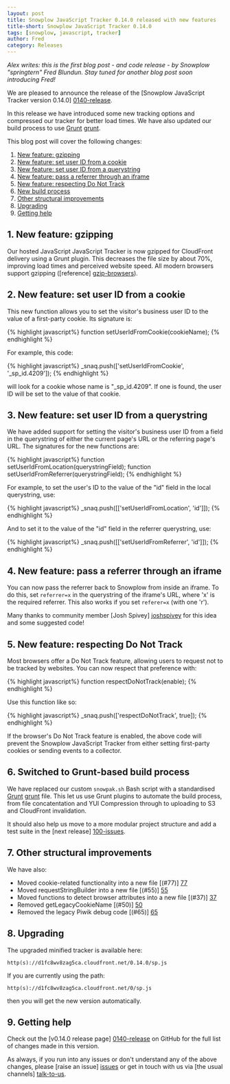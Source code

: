 ```yaml
---
layout: post
title: Snowplow JavaScript Tracker 0.14.0 released with new features
title-short: Snowplow JavaScript Tracker 0.14.0
tags: [snowplow, javascript, tracker]
author: Fred
category: Releases
---
```



*Alex writes: this is the first blog post - and code release - by Snowplow "springtern" Fred Blundun. Stay tuned for another blog post soon introducing Fred!*

We are pleased to announce the release of the [Snowplow JavaScript Tracker version 0.14.0] [0140-release].

In this release we have introduced some new tracking options and compressed our tracker for better load times. We have also updated our build process to use [Grunt] [grunt].

This blog post will cover the following changes:

1. [New feature: gzipping](/blog/2014/02/12/snowplow-javascript-tracker-0.14.0-released/#gzipping)
2. [New feature: set user ID from a cookie](/blog/2014/02/12/snowplow-javascript-tracker-0.14.0-released/#cookie)
3. [New feature: set user ID from a querystring](/blog/2014/02/12/snowplow-javascript-tracker-0.14.0-released/#querystring)
4. [New feature: pass a referrer through an iframe](/blog/2014/02/12/snowplow-javascript-tracker-0.14.0-released/#iframe)
5. [New feature: respecting Do Not Track](/blog/2014/02/12/snowplow-javascript-tracker-0.14.0-released/#donottrack)
6. [New build process](/blog/2014/02/12/snowplow-javascript-tracker-0.14.0-released/#grunt)
7. [Other structural improvements](/blog/2014/02/12/snowplow-javascript-tracker-0.14.0-released/#structure)
8. [Upgrading](/blog/2014/02/12/snowplow-javascript-tracker-0.14.0-released/#gzipping)
9. [Getting help](/blog/2014/02/12/snowplow-javascript-tracker-0.14.0-released/#gzipping)

<!--more-->

<div class="html">
<h2><a name="gzipping">1. New feature: gzipping</a></h2>
</div>

Our hosted JavaScript JavaScript Tracker is now gzipped for CloudFront delivery using a Grunt plugin. This decreases the file size by about 70%, improving load times and perceived website speed. All modern browsers support gzipping ([reference] [gzip-browsers]).

<div class="html">
<h2><a name="cookie">2. New feature: set user ID from a cookie</a></h2>
</div>

This new function allows you to set the visitor's business user ID to the value of a first-party cookie. Its signature is:

{% highlight javascript%}
function setUserIdFromCookie(cookieName);
{% endhighlight %}

For example, this code:

{% highlight javascript%}
_snaq.push(['setUserIdFromCookie', '_sp_id.4209']);
{% endhighlight %}

will look for a cookie whose name is "_sp_id.4209". If one is found, the user ID will be set to the value of that cookie.

<div class="html">
<h2><a name="querystring">3. New feature: set user ID from a querystring</a></h2>
</div>

We have added support for setting the visitor's business user ID from a field in the querystring of either the current page's URL or the referring page's URL.
The signatures for the new functions are:

{% highlight javascript%}
function setUserIdFromLocation(querystringField);
function setUserIdFromReferrer(querystringField);
{% endhighlight %}

For example, to set the user's ID to the value of the "id" field in the local querystring, use:

{% highlight javascript%}
_snaq.push([['setUserIdFromLocation', 'id']]);
{% endhighlight %}

And to set it to the value of the "id" field in the referrer querystring, use:

{% highlight javascript%}
_snaq.push([['setUserIdFromReferrer', 'id']]);
{% endhighlight %}

<div class="html">
<h2><a name="iframe">4. New feature: pass a referrer through an iframe</a></h2>
</div>

You can now pass the referrer back to Snowplow from inside an iframe. To do this, set `referrer=x` in the querystring of the iframe's URL, where 'x' is the required referrer. This also works if you set `referer=x` (with one 'r').

Many thanks to community member [Josh Spivey] [joshspivey] for this idea and some suggested code!

<div class="html">
<h2><a name="donottrack">5. New feature: respecting Do Not Track</a></h2>
</div>

Most browsers offer a Do Not Track feature, allowing users to request not to be tracked by websites. You can now respect that preference with:

{% highlight javascript%}
function respectDoNotTrack(enable);
{% endhighlight %}

Use this function like so:

{% highlight javascript%}
_snaq.push(['respectDoNotTrack', true]);
{% endhighlight %}

If the browser's Do Not Track feature is enabled, the above code will prevent the Snowplow JavaScript Tracker from either setting first-party cookies or sending events to a collector.

<div class="html">
<h2><a name="grunt">6. Switched to Grunt-based build process</a></h2>
</div>

We have replaced our custom `snowpak.sh` Bash script with a standardised [Grunt] [grunt] file. This let us use Grunt plugins to automate the build process, from file concatentation and YUI Compression through to uploading to S3 and CloudFront invalidation.

It should also help us move to a more modular project structure and add a test suite in the [next release] [100-issues].

<div class="html">
<h2><a name="structure">7. Other structural improvements</a></h2>
</div>

We have also:

* Moved cookie-related functionality into a new file [(#77)] [77]
* Moved requestStringBuilder into a new file [(#55)] [55]
* Moved functions to detect browser attributes into a new file [(#37)] [37]
* Removed getLegacyCookieName [(#50)] [50]
* Removed the legacy Piwik debug code [(#65)] [65]

<div class="html">
<h2><a name="upgrading">8. Upgrading </a></h2>
</div>

The upgraded minified tracker is available here:

    http(s)://d1fc8wv8zag5ca.cloudfront.net/0.14.0/sp.js

If you are currently using the path:

    http(s)://d1fc8wv8zag5ca.cloudfront.net/0/sp.js

then you will get the new version automatically.

<div class="html">
<h2><a name="help">9. Getting help </a></h2>
</div>

Check out the [v0.14.0 release page] [0140-release] on GitHub for the full list of changes made in this version.

As always, if you run into any issues or don't understand any of the above changes, please [raise an issue] [issues] or get in touch with us via [the usual channels] [talk-to-us].

[gzip-browsers]: http://webmasters.stackexchange.com/questions/22217/which-browsers-handle-content-encoding-gzip-and-which-of-them-has-any-special

[0140-release]: https://github.com/snowplow/snowplow-javascript-tracker/releases/tag/0.14.0
[100-issues]: https://github.com/snowplow/snowplow-javascript-tracker/issues?milestone=4&page=1&state=open

[joshspivey]: https://github.com/joshspivey

[grunt]: [http://gruntjs.com/

[issues]: https://github.com/snowplow/snowplow/issues
[talk-to-us]: https://github.com/snowplow/snowplow/wiki/Talk-to-us

[77]: https://github.com/snowplow/snowplow-javascript-tracker/issues/77
[55]: https://github.com/snowplow/snowplow-javascript-tracker/issues/55
[37]: https://github.com/snowplow/snowplow-javascript-tracker/issues/37
[50]: https://github.com/snowplow/snowplow-javascript-tracker/issues/50
[65]: https://github.com/snowplow/snowplow-javascript-tracker/issues/65
